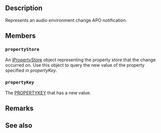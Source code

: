 ## Description

Represents an audio environment change APO notification.

## Members

### `propertyStore`

An [IPropertyStore](https://learn.microsoft.com/windows/win32/api/propsys/nn-propsys-ipropertystore) object representing the property store that the change occurred on. Use this object to query the new value of the property specified in *propertyKey*.

### `propertyKey`

The [PROPERTYKEY](https://learn.microsoft.com/windows/win32/api/wtypes/ns-wtypes-propertykey) that has a new value.

## Remarks

## See also